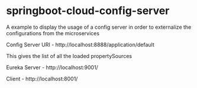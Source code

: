# springboot-cloud-config-server
A example to display the usage of a config server in order to externalize the configurations from the microservices

Config Server URI - http://localhost:8888/application/default

This gives the list of all the loaded propertySources

Eureka Server - http://localhost:9001/

Client - http://localhost:8001/

